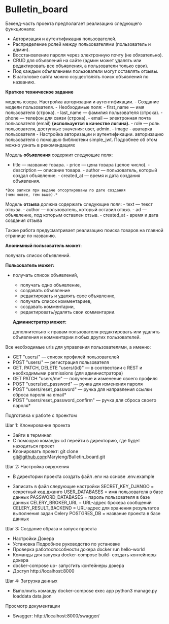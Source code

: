 # Bulletin_board
Бэкенд-часть проекта предполагает реализацию следующего функционала:

- Авторизация и аутентификация пользователей.
- Распределение ролей между пользователями (пользователь и админ).
- Восстановление пароля через электронную почту (не обязательно).
- CRUD для объявлений на сайте (админ может удалять или редактировать все объявления, а пользователи только свои).
- Под каждым объявлением пользователи могут оставлять отзывы.
- В заголовке сайта можно осуществлять поиск объявлений по названию.

**Краткое техническое задание**

модель юзера. Настройка авторизации и аутентификации.
    - Создание модели пользователя.
        - Необходимые поля:
        - first_name — имя пользователя (строка).
        - last_name — фамилия пользователя (строка).
        - phone — телефон для связи (строка).
        - email — электронная почта пользователя (email) **(используется в качестве логина).**
        - role — роль пользователя, доступные значения: user, admin.
        - image - аватарка пользователя
    - Настройка авторизации и аутентификации.
        авторизацию пользователя с помощью библиотеки simple_jwt. Подробнее об этом можно узнать в рекомендациях
    
 Модель **объявления** содержит следующие поля:
   - title — название товара.
    - price — цена товара (целое число).
    - description — описание товара.
    - author — пользователь, который создал объявление.
    - created_at — время и дата создания объявления.
    
    *Все записи при выдаче отсортированы по дате создания 
    (чем новее, тем выше).*
    
Модель **отзыва** должна содержать следующие поля:
    - text — текст отзыва.
    - author — пользователь, который оставил отзыв.
    - ad — объявление, под которым оставлен отзыв.
    - created_at - время и дата создания отзыва
    
  Также работа предусматривает реализацию поиска товаров на главной странице по названию.
    
  **Анонимный пользователь может**:
    
  получать список объявлений.
    
  **Пользователь может:**
    
  - получать список объявлений,
    - получать одно объявление,
    - создавать объявление
    - редактировать и удалять свое объявление,
    - получать список комментариев,
    - создавать комментарии,
    - редактировать/удалять свои комментарии.
    
    **Администратор может:**
    
    дополнительно к правам пользователя редактировать или удалять
    объявления и комментарии любых других пользователей.


Все необходимые urls для управления пользователями, а именно:
 - GET "users/" — список профилей пользователей
 - POST "users/" — регистрация пользователя
 - GET, PATCH, DELETE "users/{id}" — в соотвествии с REST и необходимыми permissions (для администратора)
 - GET PATCH "users/me" — получение и изменение своего профиля
 - POST "users/set_password" — ручка для изменения пароля
 - POST "users/reset_password" — ручка для направления ссылки сброса пароля на email*
 - POST "users/reset_password_confirm" — ручка для сброса своего пароля*


Подготовка к работе с проектом

Шаг 1: Клонирование проекта
 - Зайти в терминал
 - С помощью команды cd перейти в директорию, где будет находиться проект
 - Клонировать проект:
   git clone git@github.com:Maryieng/Bulletin_board.git

Шаг 2: Настройка окружения
 - В директории проекта создать файл .env на основе .env.example

 - Записать в файл следующие настройки
  SECRET_KEY_DJANGO = секретный код джанго
  USER_DATABASES = имя пользователя в базе данных
  PASSWORD_DATABASES = пароль пользователя в базе данных
  CELERY_BROKER_URL = URL-адрес брокера сообщений
  CELERY_RESULT_BACKEND = URL-адрес для хранения результатов выполнения задач Celery
  POSTGRES_DB = название проекта в базе данных

Шаг 3: Создание образа и запуск проекта
 - Настройки Докера
 - Установка Подробное руководство по установке
 - Проверка работоспособности докера docker run hello-world
 - Команды для запуска docker-compose build- создать контейнеры докера
 - docker-compose up- запустить контейнеры докера
 - Доступ http://localhost:8000

Шаг 4: Загрузка данных
 - Выполнить команду
  docker-compose exec app python3 manage.py loaddata data.json

Просмотр документации
 - Swagger:
  http://localhost:8000/swagger/

